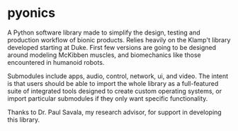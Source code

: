 # pyonics
A Python software library made to simplify the design, testing and production workflow of bionic products. Relies
heavily on the Klamp't library developed starting at Duke. First few versions are going to be designed around
modeling McKibben muscles, and biomechanics like those encountered in humanoid robots.

Submodules include apps, audio, control, network, ui, and video. The intent is that users should be able to import the
whole library as a full-featured suite of integrated tools designed to create custom operating systems, or import
particular submodules if they only want specific functionality.

Thanks to Dr. Paul Savala, my research advisor, for support in developing this library.
